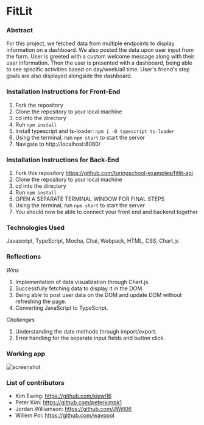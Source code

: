 # FitLit

### Abstract
For this project, we fetched data from multiple endpoints to display information on a dashboard. We also posted the data upon user input from the form. User is greeted with a custom welcome message along with their user information. Then the user is presented with a dashboard, being able to see specific activities based on day/week/all time. User's friend's step goals are also displayed alongside the dashboard.

### Installation Instructions for Front-End
1. Fork the repository
2. Clone the repository to your local machine
3. cd into the directory
4. Run `npm install`
5. Install typescript and ts-loader: `npm i -D typescript ts-loader`
6. Using the terminal, run `npm start` to start the server
7. Navigate to http://localhost:8080/

### Installation Instructions for Back-End
1. Fork this repository https://github.com/turingschool-examples/fitlit-api
2. Clone the repository to your local machine
3. cd into the directory
4. Run `npm install`
5. OPEN A SEPARATE TERMINAL WINDOW FOR FINAL STEPS
6. Using the terminal, run `npm start` to start the server
7. You should now be able to connect your front end and backend together

   
### Technologies Used
Javascript, TypeScript, Mocha, Chai, Webpack, HTML, CSS, Chart.js

### Reflections
*Wins*
1. Implementation of data visualization through Chart.js.
2. Successfully fetching data to display it in the DOM.
3. Being able to post user data on the DOM and update DOM without refreshing the page.
4. Converting JavaScript to TypeScript.
    
*Challenges*
1. Understanding the date methods through import/export.
2. Error handling for the separate input fields and button click. 
   
### Working app
![screenshot](https://github.com/kiewi16/fitlit/assets/161254279/c7702e45-cda2-4f4b-8216-ed0497fda47c)

### List of contributors
* Kim Ewing: https://github.com/kiewi16
* Peter Kim: https://github.com/peterkimpk1
* Jordan Williamson: https://github.com/JWill06
* Willem Pol: https://github.com/wavpool
